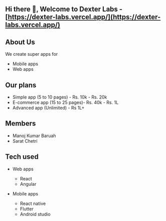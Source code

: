 ## Hi there 👋, Welcome to **Dexter Labs** - [https://dexter-labs.vercel.app/](https://dexter-labs.vercel.app/)

## About Us
We create super apps for
- Mobile apps
- Web apps

## Our plans
- Simple app (5 to 10 pages) - Rs. 10k - Rs. 20k
- E-commerce app (15 to 25 pages)- Rs. 40k - Rs. 1L
- Advanced app (Unlimited) - Rs 1L+

## Members
- Manoj Kumar Baruah
- Sarat Chetri

## Tech used
- Web apps
  - React
  - Angular
 
- Mobile apps
  - React native
  - Flutter
  - Android studio 
